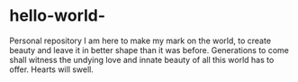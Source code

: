 # hello-world-
Personal repository
I am here to make my mark on the world, to create beauty and leave it in better shape than it was before.
Generations to come shall witness the undying love and innate beauty of all this world has to offer.
Hearts will swell.
